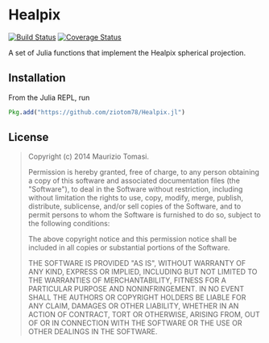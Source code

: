 # Healpix

[![Build Status](https://travis-ci.org/ziotom78/Healpix.jl.svg?branch=master)](https://travis-ci.org/ziotom78/Healpix.jl)
[![Coverage Status](https://coveralls.io/repos/ziotom78/Healpix.jl/badge.png?branch=master)](https://coveralls.io/r/ziotom78/Healpix.jl?branch=master)

A set of Julia functions that implement the Healpix spherical
projection.

## Installation

From the Julia REPL, run

````julia
Pkg.add("https://github.com/ziotom78/Healpix.jl")
````

## License

> Copyright (c) 2014 Maurizio Tomasi.
>
> Permission is hereby granted, free of charge, to any person obtaining
> a copy of this software and associated documentation files (the
> "Software"), to deal in the Software without restriction, including
> without limitation the rights to use, copy, modify, merge, publish,
> distribute, sublicense, and/or sell copies of the Software, and to
> permit persons to whom the Software is furnished to do so, subject to
> the following conditions:
>
> The above copyright notice and this permission notice shall be
> included in all copies or substantial portions of the Software.
>
> THE SOFTWARE IS PROVIDED "AS IS", WITHOUT WARRANTY OF ANY KIND,
> EXPRESS OR IMPLIED, INCLUDING BUT NOT LIMITED TO THE WARRANTIES OF
> MERCHANTABILITY, FITNESS FOR A PARTICULAR PURPOSE AND NONINFRINGEMENT.
> IN NO EVENT SHALL THE AUTHORS OR COPYRIGHT HOLDERS BE LIABLE FOR ANY
> CLAIM, DAMAGES OR OTHER LIABILITY, WHETHER IN AN ACTION OF CONTRACT,
> TORT OR OTHERWISE, ARISING FROM, OUT OF OR IN CONNECTION WITH THE
> SOFTWARE OR THE USE OR OTHER DEALINGS IN THE SOFTWARE.

